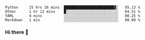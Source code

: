 <!--START_SECTION:waka-->
```text
Python     25 hrs 26 mins  ███████████████████████▓░   95.13 % 
Other      1 hr 12 mins    █░░░░░░░░░░░░░░░░░░░░░░░░   04.51 % 
YAML       4 mins          ░░░░░░░░░░░░░░░░░░░░░░░░░   00.25 % 
Markdown   1 min           ░░░░░░░░░░░░░░░░░░░░░░░░░   00.09 % 
```
<!--END_SECTION:waka-->

### Hi there 👋

<!--
**DnC275/DnC275** is a ✨ _special_ ✨ repository because its `README.md` (this file) appears on your GitHub profile.

Here are some ideas to get you started:

- 🔭 I’m currently working on ...
- 🌱 I’m currently learning ...
- 👯 I’m looking to collaborate on ...
- 🤔 I’m looking for help with ...
- 💬 Ask me about ...
- 📫 How to reach me: ...
- 😄 Pronouns: ...
- ⚡ Fun fact: ...
-->
